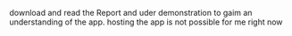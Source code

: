 download and read the Report and uder demonstration to gaim an understanding of the app. hosting the app is not possible for me right now
